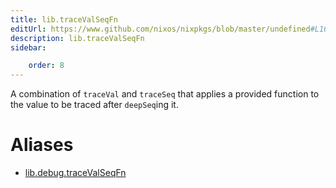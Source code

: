 ```yaml
---
title: lib.traceValSeqFn
editUrl: https://www.github.com/nixos/nixpkgs/blob/master/undefined#L169C5
description: lib.traceValSeqFn
sidebar:

    order: 8
---
```


A combination of `traceVal` and `traceSeq` that applies a
provided function to the value to be traced after `deepSeq`ing
it.


# Aliases

- [lib.debug.traceValSeqFn](/nix-doc-comments/reference/lib/debug/lib-debug-tracevalseqfn)


